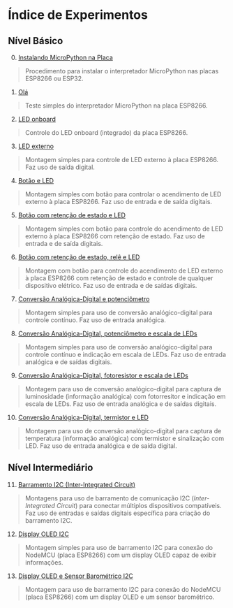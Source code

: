 # Índice de Experimentos

## Nível Básico

0. [Instalando MicroPython na Placa](../T-2023-2/Instalando-MicroPython-na-Placa.md)
> Procedimento para instalar o interpretador MicroPython nas placas ESP8266 ou ESP32.

1. [Olá](../T-2023-2/01_Ola.md)
> Teste simples do interpretador MicroPython na placa ESP8266.

2. [LED onboard](../T-2023-2/02_led_onboard.md)
> Controle do LED onboard (integrado) da placa ESP8266.

3. [LED externo](../T-2023-2/03_led_externo.md)
> Montagem simples para controle de LED externo à placa ESP8266. Faz uso de saída digital.

4. [Botão e LED](../T-2023-2/04_botao_led.md)
> Montagem simples com botão para controlar o acendimento de LED externo à placa ESP8266. Faz uso de entrada e de saída digitais.

5. [Botão com retenção de estado e LED](../T-2023-2/05_botao_led_estado.md)
> Montagem simples com botão para controle do acendimento de LED externo à placa ESP8266 com retenção de estado. Faz uso de entrada e de saída digitais.

6. [Botão com retenção de estado, relê e LED](../T-2023-2/06_botao_led_rele.md)
> Montagem com botão para controle do acendimento de LED externo à placa ESP8266 com retenção de estado e controle de qualquer dispositivo elétrico. Faz uso de entrada e de saídas digitais.

7. [Conversão Analógica-Digital e potenciômetro](../T-2023-2/07_ADC_pot.md)
> Montagem simples para uso de conversão analógico-digital para controle contínuo. Faz uso de entrada analógica.

8. [Conversão Analógica-Digital, potenciômetro e escala de LEDs](../T-2023-2/08_ADC_pot_leds.md)
> Montagem simples para uso de conversão analógico-digital para controle contínuo e indicação em escala de LEDs. Faz uso de entrada analógica e de saídas digitais.

9. [Conversão Analógica-Digital, fotoresistor e escala de LEDs](../T-2023-2/09_ADC_ldr_leds.md)
> Montagem para uso de conversão analógico-digital para captura de luminosidade (informação analógica) com fotorresitor e indicação em escala de LEDs. Faz uso de entrada analógica e de saídas digitais.

10. [Conversão Analógica-Digital, termistor e LED](../T-2023-2/10_ADC_ntc.md)
> Montagem para uso de conversão analógico-digital para captura de temperatura (informação analógica) com termistor e sinalização com LED. Faz uso de entrada analógica e de saída digital.

## Nível Intermediário

11. [Barramento I2C (Inter-Integrated Circuit)](../T-2023-2/11_i2c.md)
> Montagens para uso de barramento de comunicação I2C (*Inter-Integrated Circuit*) para conectar múltiplos dispositivos compatíveis. Faz uso de entradas e saídas digitais específica para criação do barramento I2C.

12. [Display OLED I2C](../T-2023-2/12_oled_i2c.md)
> Montagem simples para uso de barramento I2C para conexão do NodeMCU (placa ESP8266) com um display OLED capaz de exibir informações.

13. [Display OLED e Sensor Barométrico I2C](../T-2023-2/13_oled_bmp180_i2c.md)
> Montagem para uso de barramento I2C para conexão do NodeMCU (placa ESP8266) com um display OLED e um sensor barométrico.
